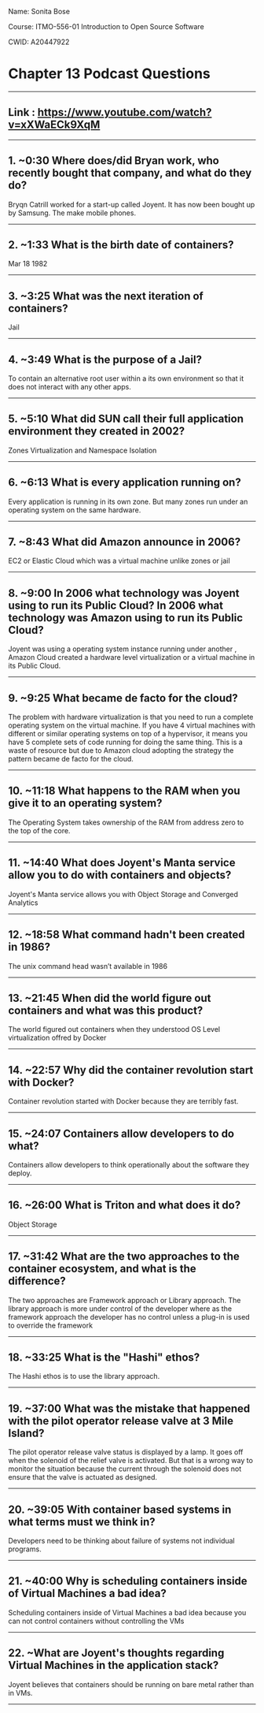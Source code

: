 Name: Sonita Bose

Course: ITMO-556-01 Introduction to Open Source Software

CWID: A20447922

# Chapter 13 Podcast Questions  
---

## Link : https://www.youtube.com/watch?v=xXWaECk9XqM

---

## 1. ~0:30 Where does/did Bryan work, who recently bought that company, and what do they do?

Bryqn Catrill worked for a start-up called Joyent. It has now been bought up by Samsung. The make mobile phones.

---

## 2. ~1:33 What is the birth date of containers?

Mar 18 1982

---

## 3. ~3:25 What was the next iteration of containers?

Jail 

---

## 4. ~3:49 What is the purpose of a Jail?

To contain an alternative root user within a its own environment so that it does not interact with any other apps.

---

## 5. ~5:10 What did SUN call their full application environment they created in 2002?

Zones Virtualization and Namespace Isolation

---

## 6. ~6:13 What is every application running on?

Every application is running in its own zone. But many zones run under an operating system on the same hardware.

---

## 7. ~8:43 What did Amazon announce in 2006?

EC2 or Elastic Cloud which was a virtual machine unlike zones or jail 

---

## 8. ~9:00 In 2006 what technology was Joyent using to run its Public Cloud? In 2006 what technology was Amazon using to run its Public Cloud?

Joyent was using a operating system instance running under another , Amazon Cloud created a hardware level virtualization or a virtual machine in its Public Cloud.

---

## 9. ~9:25 What became de facto for the cloud?

The problem with hardware virtualization is that you need to run a complete operating system on the virtual machine. If you have 4 virtual machines with different or similar operating systems on top of a hypervisor, it means you have 5 complete sets of code running for doing the same thing. This is a waste of resource but due to Amazon cloud adopting the strategy the pattern became de facto for the cloud.

---

## 10. ~11:18 What happens to the RAM when you give it to an operating system?

The Operating System takes ownership of the RAM from address zero to the top of the core.

---

## 11. ~14:40 What does Joyent's Manta service allow you to do with containers and objects?

Joyent's Manta service allows you with Object Storage and Converged Analytics

---

## 12. ~18:58 What command hadn't been created in 1986?

The unix command head wasn’t available in 1986

---

## 13. ~21:45 When did the world figure out containers and what was this product?

The world figured out containers when they understood OS Level virtualization offred by Docker

---

## 14. ~22:57 Why did the container revolution start with Docker?

Container revolution started with Docker because they are terribly fast.

---

## 15. ~24:07 Containers allow developers to do what?

Containers allow developers to think operationally about the software they deploy.

---

## 16. ~26:00 What is Triton and what does it do?

Object Storage

---

## 17. ~31:42 What are the two approaches to the container ecosystem, and what is the difference?

The two approaches are Framework approach or Library approach. The library approach is more under control of the developer where as the framework approach the developer has no control unless a plug-in is used to override the framework

---

## 18. ~33:25 What is the "Hashi" ethos?

The Hashi ethos is to use the library approach.

---

## 19. ~37:00 What was the mistake that happened with the pilot operator release valve at 3 Mile Island?

The pilot operator release valve status is displayed by a lamp. It goes off when the solenoid of the relief valve is activated. But that is a wrong way to monitor the situation because the current through the solenoid does not ensure that the valve is actuated as designed.

---

## 20. ~39:05 With container based systems in what terms must we think in?

Developers need to be thinking about failure of systems not individual programs.

---

## 21. ~40:00 Why is scheduling containers inside of Virtual Machines a bad idea?

Scheduling containers inside of Virtual Machines a bad idea because you can not control containers without controlling the VMs

---

## 22. ~What are Joyent's thoughts regarding Virtual Machines in the application stack?

Joyent believes that containers should be running on bare metal rather than in VMs.

---

